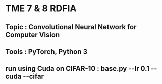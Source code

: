 # TME 7 & 8 RDFIA
## Topic : Convolutional Neural Network for Computer Vision
## Tools : PyTorch, Python 3

## run using Cuda on CIFAR-10  : base.py --lr 0.1 --cuda --cifar
